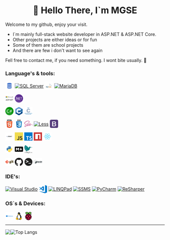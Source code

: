 <h1 align="center"> 🖖 Hello There, I`m MGSE </h1>

Welcome to my github, enjoy your visit.

- I`m mainly full-stack website developer in ASP.NET & ASP.NET Core.
- Other projects are either ideas or for fun
- Some of them are school projects
- And there are few i don't want to see again

Fell free to contact me, if you need something. I wont bite usually. 🙂

### Language's & tools:

<a href="#" title="SQL"><img align="center" alt="SQL" width="26px" src="https://raw.githubusercontent.com/github/explore/80688e429a7d4ef2fca1e82350fe8e3517d3494d/topics/sql/sql.png" /></a>
<a href="#" title="SQL Server"><img align="center" alt="SQL Server" width="26px" src="https://w0.pngwave.com/png/803/588/microsoft-sql-server-database-server-computer-servers-microsoft-png-clip-art-thumbnail.png" /></a>
<a href="#" title="MySQL"><img align="center" alt="MySQL" width="26px" src="https://raw.githubusercontent.com/github/explore/80688e429a7d4ef2fca1e82350fe8e3517d3494d/topics/mysql/mysql.png" /></a>
<a href="#" title="MariaDB"><img align="center" alt="MariaDB" width="26px" src="https://d1q6f0aelx0por.cloudfront.net/product-logos/library-mariadb-logo.png" /></a>

<a href="#" title="ASP.NET & ASP.NET Core ✔️"><img align="center" alt="ASP.NET" width="26px" src="https://raw.githubusercontent.com/github/explore/80688e429a7d4ef2fca1e82350fe8e3517d3494d/topics/aspnet/aspnet.png" /></a>
<a href="#" title=".NET & .NET Core ✔️"><img align="center" alt=".NET" width="26px" src="https://raw.githubusercontent.com/github/explore/93d8a67084f94b2a444e510199a6e7622e5b09a3/topics/dotnet/dotnet.png" /></a>

<a href="#" title="C# ❤️"><img align="center" alt="C#" width="26px" src="https://raw.githubusercontent.com/github/explore/80688e429a7d4ef2fca1e82350fe8e3517d3494d/topics/csharp/csharp.png" /></a>
<a href="#" title="C++"><img align="center" alt="C++" width="26px" src="https://raw.githubusercontent.com/github/explore/80688e429a7d4ef2fca1e82350fe8e3517d3494d/topics/cpp/cpp.png" /></a>
<a href="#" title="C"><img align="center" alt="C" width="26px" src="https://raw.githubusercontent.com/github/explore/80688e429a7d4ef2fca1e82350fe8e3517d3494d/topics/c/c.png" /></a>

<a href="#" title="HTML"><img align="center" alt="HTML5" width="26px" src="https://raw.githubusercontent.com/github/explore/80688e429a7d4ef2fca1e82350fe8e3517d3494d/topics/html/html.png" /></a>
<a href="#" title="CSS"><img align="center" alt="CSS3" width="26px" src="https://raw.githubusercontent.com/github/explore/80688e429a7d4ef2fca1e82350fe8e3517d3494d/topics/css/css.png" /></a>
<a href="#" title="Sass"><img align="center" alt="Sass" width="26px" src="https://raw.githubusercontent.com/github/explore/80688e429a7d4ef2fca1e82350fe8e3517d3494d/topics/sass/sass.png" /></a>
<a href="#" title="Less"><img align="center" alt="Less" width="26px" src="http://lesscss.org/public/img/less_logo.png" /></a>
<a href="#" title="Bootstrap"><img align="center" alt="Bootstrap" width="26px" src="https://raw.githubusercontent.com/github/explore/80688e429a7d4ef2fca1e82350fe8e3517d3494d/topics/bootstrap/bootstrap.png" /></a>

<a href="#" title="jQuery"><img align="center" alt="jQuery" width="26px" src="https://raw.githubusercontent.com/github/explore/80688e429a7d4ef2fca1e82350fe8e3517d3494d/topics/jquery/jquery.png" /></a>
<a href="#" title="JavaScript"><img align="center" alt="JavaScript" width="26px" src="https://raw.githubusercontent.com/github/explore/80688e429a7d4ef2fca1e82350fe8e3517d3494d/topics/javascript/javascript.png" /></a>
<a href="#" title="TypeScript"><img align="center" alt="TS" width="26px" src="https://raw.githubusercontent.com/github/explore/80688e429a7d4ef2fca1e82350fe8e3517d3494d/topics/typescript/typescript.png" /></a>
<a href="#" title="npm"><img align="center" alt="npm" width="26px" src="https://raw.githubusercontent.com/github/explore/80688e429a7d4ef2fca1e82350fe8e3517d3494d/topics/npm/npm.png" /></a>
<a href="#" title="React"><img align="center" alt="React" width="26px" src="https://raw.githubusercontent.com/github/explore/80688e429a7d4ef2fca1e82350fe8e3517d3494d/topics/react/react.png" /></a>

<a href="#" title="Python"><img align="center" alt="Py" width="26px" src="https://raw.githubusercontent.com/github/explore/80688e429a7d4ef2fca1e82350fe8e3517d3494d/topics/python/python.png" /></a>
<a href="#" title="MD"><img align="center" alt="MD" width="26px" src="https://raw.githubusercontent.com/github/explore/80688e429a7d4ef2fca1e82350fe8e3517d3494d/topics/markdown/markdown.png" /></a>
<a href="#" title="LaTex"><img align="center" alt="LaTex" width="26px" src="https://raw.githubusercontent.com/github/explore/80688e429a7d4ef2fca1e82350fe8e3517d3494d/topics/latex/latex.png" /></a>

<a href="#" title="Git"><img align="center" alt="Git" width="26px" src="https://raw.githubusercontent.com/github/explore/80688e429a7d4ef2fca1e82350fe8e3517d3494d/topics/git/git.png" /></a>
<a href="#" title="GitHub"><img align="center" alt="GitHub" width="26px" src="https://raw.githubusercontent.com/github/explore/78df643247d429f6cc873026c0622819ad797942/topics/github/github.png" /></a>
<a href="#" title="CMD"><img align="center" alt="CMD" width="26px" src="https://raw.githubusercontent.com/github/explore/80688e429a7d4ef2fca1e82350fe8e3517d3494d/topics/terminal/terminal.png" /></a>
<a href="#" title="BASH"><img align="center" alt="BASH" width="26px" src="https://raw.githubusercontent.com/github/explore/80688e429a7d4ef2fca1e82350fe8e3517d3494d/topics/bash/bash.png" /></a>

### IDE's: 

<a href="#" title="Visual Studio"><img align="center" alt="Visual Studio" width="26px" src="https://visualstudio.microsoft.com/wp-content/uploads/2019/02/VSWinIcon_100x.png" /></a>
<a href="#" title="Visual Studio Code"><img align="center" alt="Visual Studio Code" width="26px" src="https://raw.githubusercontent.com/github/explore/80688e429a7d4ef2fca1e82350fe8e3517d3494d/topics/visual-studio-code/visual-studio-code.png" /></a>
<a href="#" title="LINQPad"><img align="center" alt="LINQPad" width="26px" src="https://www.linqpad.net/images/LINQPad.png" /></a>
<a href="#" title="SSMS"><img align="center" alt="SSMS" width="26px" src="https://www.freeiconspng.com/uploads/sql-server-icon-png-4.png" /></a>
<a href="#" title="PyCharm"><img align="center" alt="PyCharm" width="26px" src="https://banner2.cleanpng.com/20180508/qgq/kisspng-pycharm-integrated-development-environment-jetbrai-5af1dbdd8c9384.4990450515257999015758.jpg" /></a>
<a href="#" title="ReSharper"><img align="center" alt="ReSharper" width="26px" src="https://resources.jetbrains.com/storage/products/resharper/img/meta/resharper_logo_300x300.png" /></a>

### OS`s & Devices:

<a href="#" title="Windows"><img align="center" alt="Windows" width="26px" src="https://raw.githubusercontent.com/github/explore/80688e429a7d4ef2fca1e82350fe8e3517d3494d/topics/windows/windows.png" /></a>
<a href="#" title="Linux"><img align="center" alt="Linux" width="26px" src="https://raw.githubusercontent.com/github/explore/80688e429a7d4ef2fca1e82350fe8e3517d3494d/topics/linux/linux.png" /></a>
<a href="#" title="Rapsberry Pi"><img align="center" alt="R Pi" width="26px" src="https://raw.githubusercontent.com/github/explore/80688e429a7d4ef2fca1e82350fe8e3517d3494d/topics/raspberry-pi/raspberry-pi.png" /></a>

---

<a href="https://github.com/anuraghazra/github-readme-stats">
  <img align="left" src="https://github-readme-stats.vercel.app/api?username=MGSE97&show_icons=true&count_private=true" />
</a>
<a href="https://github.com/anuraghazra/github-readme-stats">
  <img align="left" src="https://github-readme-stats.vercel.app/api/top-langs/?username=MGSE97" alt="Top Langs" />
</a>
